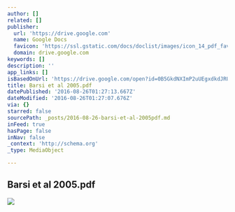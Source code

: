 ```yaml
---
author: []
related: []
publisher:
  url: 'https://drive.google.com'
  name: Google Docs
  favicon: 'https://ssl.gstatic.com/docs/doclist/images/icon_14_pdf_favicon.ico'
  domain: drive.google.com
keywords: []
description: ''
app_links: []
isBasedOnUrl: 'https://drive.google.com/open?id=0B5GkdNXImP2uUEgxdkdJRUl6czg'
title: Barsi et al 2005.pdf
datePublished: '2016-08-26T01:27:13.667Z'
dateModified: '2016-08-26T01:27:07.676Z'
via: {}
starred: false
sourcePath: _posts/2016-08-26-barsi-et-al-2005pdf.md
inFeed: true
hasPage: false
inNav: false
_context: 'http://schema.org'
_type: MediaObject

---
```

<article style=""><h1>Barsi et al 2005.pdf</h1><img src="https://lh3.googleusercontent.com/9U013nYJCLVd49utLUj0t1A_0HwfXQZtAEXEwv96Eth3TwiLpyNR0A=w1200-h630-p" /></article>